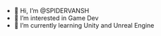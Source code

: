 - 👋 Hi, I’m @SPIDERVANSH
- 👀 I’m interested in Game Dev
- 🌱 I’m currently learning Unity and Unreal Engine

<!---
SPIDERVANSH/SPIDERVANSH is a ✨ special ✨ repository because its `README.md` (this file) appears on your GitHub profile.
You can click the Preview link to take a look at your changes.
--->
